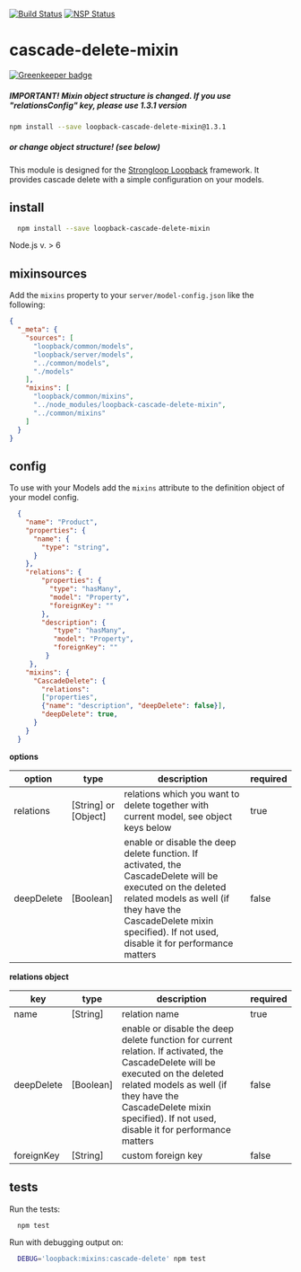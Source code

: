 [![Build Status](https://travis-ci.org/rocknrolla777/loopback-cascade-delete-mixin.svg?branch=master)](https://travis-ci.org/rocknrolla777/loopback-cascade-delete-mixin)
[![NSP Status](https://nodesecurity.io/orgs/sergey-reus/projects/bd845837-c965-417a-96f3-013110ed3f58/badge)](https://nodesecurity.io/orgs/sergey-reus/projects/bd845837-c965-417a-96f3-013110ed3f58)
# cascade-delete-mixin

[![Greenkeeper badge](https://badges.greenkeeper.io/rocknrolla777/loopback-cascade-delete-mixin.svg)](https://greenkeeper.io/)


 ##### IMPORTANT! Mixin object structure is changed. If you use "relationsConfig" key, please use 1.3.1 version  
```bash 
npm install --save loopback-cascade-delete-mixin@1.3.1 
```
##### or change object structure! (see below)


This module is designed for the [Strongloop Loopback](https://github.com/strongloop/loopback) framework. It provides cascade delete with a simple configuration on your models.

## install

```bash
  npm install --save loopback-cascade-delete-mixin
```
Node.js v. > 6

## mixinsources

Add the `mixins` property to your `server/model-config.json` like the following:

```json
{
  "_meta": {
    "sources": [
      "loopback/common/models",
      "loopback/server/models",
      "../common/models",
      "./models"
    ],
    "mixins": [
      "loopback/common/mixins",
      "../node_modules/loopback-cascade-delete-mixin",
      "../common/mixins"
    ]
  }
}
```

## config

To use with your Models add the `mixins` attribute to the definition object of your model config.

```json
  {
    "name": "Product",
    "properties": {
      "name": {
        "type": "string",
      }
    },
    "relations": {
        "properties": {
          "type": "hasMany",
          "model": "Property",
          "foreignKey": ""
        },
        "description": {
           "type": "hasMany",
           "model": "Property",
           "foreignKey": ""
         }
     },
    "mixins": {
      "CascadeDelete": {
        "relations": 
        ["properties",
        {"name": "description", "deepDelete": false}],
        "deepDelete": true,
      }
    }
  }
```

**options**

| option | type | description | required |
| ------ | ---- | ----------- | -------- |
|relations| [String] or [Object] | relations which you want to delete together with current model, see object keys below | true |
|deepDelete| [Boolean] | enable or disable the deep delete function. If activated, the CascadeDelete will be executed on the deleted related models as well (if they have the CascadeDelete mixin specified). If not used, disable it for performance matters | false  |


**relations object**

|  key | type  | description | required |
| ------ | ---- | ----------- | -------- |
|name| [String] | relation name | true |
|deepDelete| [Boolean] | enable or disable the deep delete function for current relation. If activated, the CascadeDelete will be executed on the deleted related models as well (if they have the CascadeDelete mixin specified). If not used, disable it for performance matters | false |
|foreignKey| [String] | custom foreign key | false |


## tests

Run the tests:
```bash
  npm test
```
Run with debugging output on:

```bash
  DEBUG='loopback:mixins:cascade-delete' npm test
```
